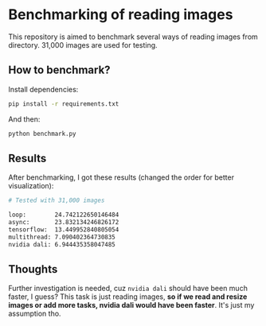 # Benchmarking of reading images

This repository is aimed to benchmark several ways of reading images from directory. 31,000 images are used for testing.

## How to benchmark?

Install dependencies:

```bash
pip install -r requirements.txt
```

And then:
```bash
python benchmark.py
```

## Results
After benchmarking, I got these results (changed the order for better visualization):

```bash
# Tested with 31,000 images

loop:        24.742122650146484
async:       23.832134246826172
tensorflow:  13.449952840805054
multithread: 7.090402364730835
nvidia dali: 6.944435358047485
```

## Thoughts
Further investigation is needed, cuz `nvidia dali` should have been much faster, I guess? This task is just reading images, **so if we read and resize images or add more tasks, nvidia dali would have been faster**. It's just my assumption tho.
